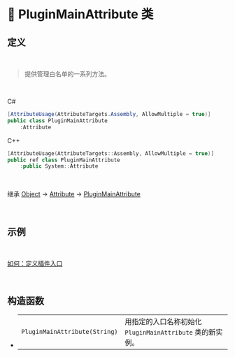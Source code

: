 # 🔖 PluginMainAttribute 类

## 定义

<br>

> 提供管理白名单的一系列方法。

<br>

C#
```cs
[AttributeUsage(AttributeTargets.Assembly, AllowMultiple = true)]
public class PluginMainAttribute
    :Attribute
```
C++
```cpp
[AttributeUsage(AttributeTargets::Assembly, AllowMultiple = true)]
public ref class PluginMainAttribute
    :public System::Attribute
```
<br>

继承 [Object](https://docs.microsoft.com/zh-cn/DotNET/api/system.object) → [Attribute](https://docs.microsoft.com/zh-cn/DotNET/api/system.attribute) → [PluginMainAttribute](PluginMainAttribute)
   
<br>

## 示例

<br>

[如何：定义插件入口](../../../../../HowTo/PluginEntry)

<br>

## 构造函数
- 
    |||
    |-|-|
    |`PluginMainAttribute(String)`|用指定的入口名称初始化 `PluginMainAttribute` 类的新实例。|

<br>


